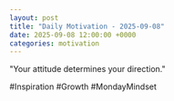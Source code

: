```yaml
---
layout: post
title: "Daily Motivation - 2025-09-08"
date: 2025-09-08 12:00:00 +0000
categories: motivation
---
```


"Your attitude determines your direction."

#Inspiration #Growth #MondayMindset
